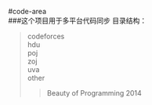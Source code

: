 #code-area  
###这个项目用于多平台代码同步
目录结构：  
>codeforces  
>hdu  
>poj  
>zoj  
>uva  
>other  
>>Beauty of Programming 2014  

